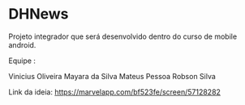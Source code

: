 # DHNews
Projeto integrador que será desenvolvido dentro do curso de mobile android.

Equipe :

Vinicius Oliveira
Mayara da Silva
Mateus Pessoa
Robson Silva

Link da ideia: https://marvelapp.com/bf523fe/screen/57128282
